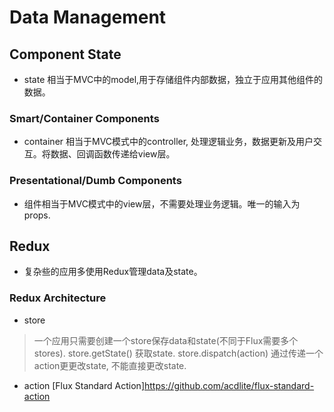 # Data Management 

## Component State

* state 相当于MVC中的model,用于存储组件内部数据，独立于应用其他组件的数据。

### Smart/Container Components

* container 相当于MVC模式中的controller, 处理逻辑业务，数据更新及用户交互。将数据、回调函数传递给view层。

### Presentational/Dumb Components

* 组件相当于MVC模式中的view层，不需要处理业务逻辑。唯一的输入为props.

## Redux

* 复杂些的应用多使用Redux管理data及state。

### Redux Architecture

* store

> 一个应用只需要创建一个store保存data和state(不同于Flux需要多个stores).
> store.getState() 获取state.
> store.dispatch(action) 通过传递一个action更更改state, 不能直接更改state.

* action [Flux Standard Action]https://github.com/acdlite/flux-standard-action

>










